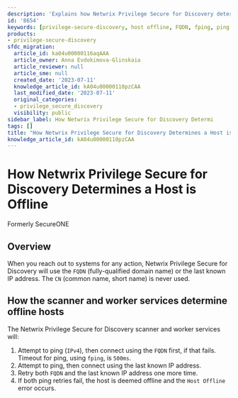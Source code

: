```yaml
---
description: 'Explains how Netwrix Privilege Secure for Discovery determines a host is offline, including the use of FQDN or the last known IP, ping retries, and the resulting Host Offline error.'
id: '8654'
keywords: [privilege-secure-discovery, host offline, FQDN, fping, ping timeout, last known IP, CN, IPv4, scanner, worker]
products:
- privilege-secure-discovery
sfdc_migration:
  article_id: ka04u00000116aqAAA
  article_owner: Anna Evdokimova-Glinskaia
  article_reviewer: null
  article_sme: null
  created_date: '2023-07-11'
  knowledge_article_id: kA04u00000110pzCAA
  last_modified_date: '2023-07-11'
  original_categories:
  - privilege_secure_discovery
  visibility: public
sidebar_label: How Netwrix Privilege Secure for Discovery Determi
tags: []
title: "How Netwrix Privilege Secure for Discovery Determines a Host is Offline"
knowledge_article_id: kA04u00000110pzCAA
---
```


# How Netwrix Privilege Secure for Discovery Determines a Host is Offline

Formerly SecureONE

## Overview

When you reach out to systems for any action, Netwrix Privilege Secure for Discovery will use the `FQDN` (fully-qualified domain name) or the last known IP address. The `CN` (common name, short name) is never used.

## How the scanner and worker services determine offline hosts

The Netwrix Privilege Secure for Discovery scanner and worker services will:

1. Attempt to ping (`IPv4`), then connect using the `FQDN` first, if that fails. Timeout for ping, using `fping`, is `500ms`.
2. Attempt to ping, then connect using the last known IP address.
3. Retry both `FQDN` and the last known IP address one more time.
4. If both ping retries fail, the host is deemed offline and the `Host Offline` error occurs.